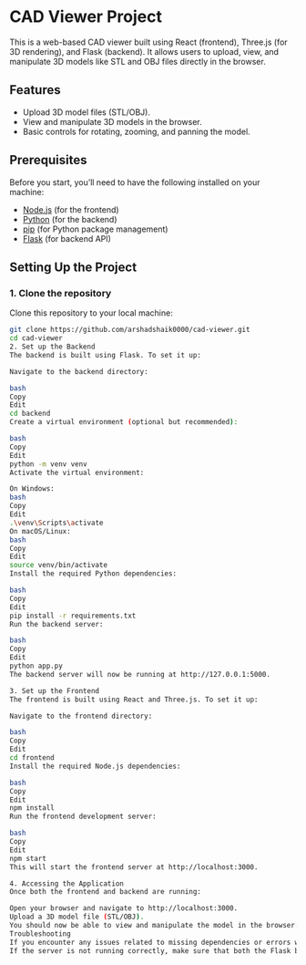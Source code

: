 # CAD Viewer Project

This is a web-based CAD viewer built using React (frontend), Three.js (for 3D rendering), and Flask (backend). 
It allows users to upload, view, and manipulate 3D models like STL and OBJ files directly in the browser.

## Features
- Upload 3D model files (STL/OBJ).
- View and manipulate 3D models in the browser.
- Basic controls for rotating, zooming, and panning the model.

## Prerequisites

Before you start, you’ll need to have the following installed on your machine:

- [Node.js](https://nodejs.org/) (for the frontend)
- [Python](https://www.python.org/downloads/) (for the backend)
- [pip](https://pip.pypa.io/en/stable/) (for Python package management)
- [Flask](https://flask.palletsprojects.com/en/2.2.x/) (for backend API)

## Setting Up the Project

### 1. Clone the repository

Clone this repository to your local machine:

```bash
git clone https://github.com/arshadshaik0000/cad-viewer.git
cd cad-viewer
2. Set up the Backend
The backend is built using Flask. To set it up:

Navigate to the backend directory:

bash
Copy
Edit
cd backend
Create a virtual environment (optional but recommended):

bash
Copy
Edit
python -m venv venv
Activate the virtual environment:

On Windows:
bash
Copy
Edit
.\venv\Scripts\activate
On macOS/Linux:
bash
Copy
Edit
source venv/bin/activate
Install the required Python dependencies:

bash
Copy
Edit
pip install -r requirements.txt
Run the backend server:

bash
Copy
Edit
python app.py
The backend server will now be running at http://127.0.0.1:5000.

3. Set up the Frontend
The frontend is built using React and Three.js. To set it up:

Navigate to the frontend directory:

bash
Copy
Edit
cd frontend
Install the required Node.js dependencies:

bash
Copy
Edit
npm install
Run the frontend development server:

bash
Copy
Edit
npm start
This will start the frontend server at http://localhost:3000.

4. Accessing the Application
Once both the frontend and backend are running:

Open your browser and navigate to http://localhost:3000.
Upload a 3D model file (STL/OBJ).
You should now be able to view and manipulate the model in the browser.
Troubleshooting
If you encounter any issues related to missing dependencies or errors while running the project, make sure to check that all dependencies are installed correctly (pip install -r requirements.txt for the backend and npm install for the frontend).
If the server is not running correctly, make sure that both the Flask backend and the React frontend are running concurrently.
